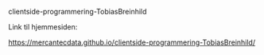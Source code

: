 clientside-programmering-TobiasBreinhild


Link til hjemmesiden:

https://mercantecdata.github.io/clientside-programmering-TobiasBreinhild/
